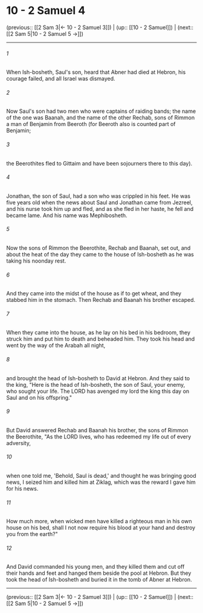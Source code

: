 # 10 - 2 Samuel 4

(previous:: [[2 Sam 3|← 10 - 2 Samuel 3]]) | (up:: [[10 - 2 Samuel]]) | (next:: [[2 Sam 5|10 - 2 Samuel 5 →]])

***


###### 1 
When Ish-bosheth, Saul's son, heard that Abner had died at Hebron, his courage failed, and all Israel was dismayed. 

###### 2 
Now Saul's son had two men who were captains of raiding bands; the name of the one was Baanah, and the name of the other Rechab, sons of Rimmon a man of Benjamin from Beeroth (for Beeroth also is counted part of Benjamin; 

###### 3 
the Beerothites fled to Gittaim and have been sojourners there to this day). 

###### 4 
Jonathan, the son of Saul, had a son who was crippled in his feet. He was five years old when the news about Saul and Jonathan came from Jezreel, and his nurse took him up and fled, and as she fled in her haste, he fell and became lame. And his name was Mephibosheth. 

###### 5 
Now the sons of Rimmon the Beerothite, Rechab and Baanah, set out, and about the heat of the day they came to the house of Ish-bosheth as he was taking his noonday rest. 

###### 6 
And they came into the midst of the house as if to get wheat, and they stabbed him in the stomach. Then Rechab and Baanah his brother escaped. 

###### 7 
When they came into the house, as he lay on his bed in his bedroom, they struck him and put him to death and beheaded him. They took his head and went by the way of the Arabah all night, 

###### 8 
and brought the head of Ish-bosheth to David at Hebron. And they said to the king, "Here is the head of Ish-bosheth, the son of Saul, your enemy, who sought your life. The LORD has avenged my lord the king this day on Saul and on his offspring." 

###### 9 
But David answered Rechab and Baanah his brother, the sons of Rimmon the Beerothite, "As the LORD lives, who has redeemed my life out of every adversity, 

###### 10 
when one told me, 'Behold, Saul is dead,' and thought he was bringing good news, I seized him and killed him at Ziklag, which was the reward I gave him for his news. 

###### 11 
How much more, when wicked men have killed a righteous man in his own house on his bed, shall I not now require his blood at your hand and destroy you from the earth?" 

###### 12 
And David commanded his young men, and they killed them and cut off their hands and feet and hanged them beside the pool at Hebron. But they took the head of Ish-bosheth and buried it in the tomb of Abner at Hebron.

***

(previous:: [[2 Sam 3|← 10 - 2 Samuel 3]]) | (up:: [[10 - 2 Samuel]]) | (next:: [[2 Sam 5|10 - 2 Samuel 5 →]])
